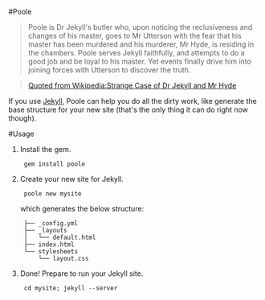 #Poole
> Poole is Dr Jekyll's butler who, upon noticing the reclusiveness and changes of his master, goes to Mr Utterson with the fear that his master has been murdered and his murderer, Mr Hyde, is residing in the chambers. Poole serves Jekyll faithfully, and attempts to do a good job and be loyal to his master. Yet events finally drive him into joining forces with Utterson to discover the truth.

> [Quoted from Wikipedia:Strange Case of Dr Jekyll and Mr Hyde](http://en.wikipedia.org/wiki/Strange_Case_of_Dr_Jekyll_and_Mr_Hyde#Poole)

If you use [Jekyll](https://github.com/mojombo/jekyll), Poole can help you do all the dirty work, like generate the base structure for your new site (that's the only thing it can do right now though).

#Usage
1. Install the gem.
        
        gem install poole

2. Create your new site for Jekyll.

        poole new mysite

    which generates the below structure:
    
        ├── _config.yml
        ├── _layouts
        │   └── default.html
        ├── index.html
        └── stylesheets
            └── layout.css

3. Done! Prepare to run your Jekyll site.

        cd mysite; jekyll --server
